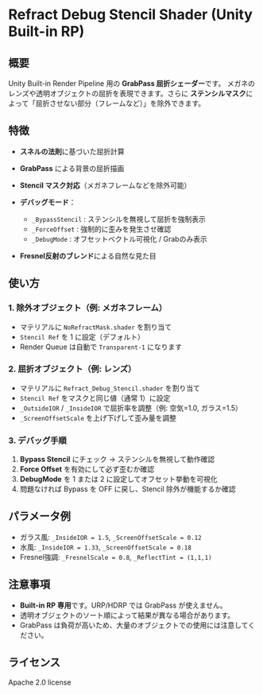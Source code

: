 # Refract Debug Stencil Shader (Unity Built-in RP)

## 概要

Unity Built-in Render Pipeline 用の **GrabPass 屈折シェーダー**です。
メガネのレンズや透明オブジェクトの屈折を表現できます。さらに **ステンシルマスク**によって「屈折させない部分（フレームなど）」を除外できます。





## 特徴

* **スネルの法則**に基づいた屈折計算
* **GrabPass** による背景の屈折描画
* **Stencil マスク対応**（メガネフレームなどを除外可能）
* **デバッグモード**：

  * `_BypassStencil` : ステンシルを無視して屈折を強制表示
  * `_ForceOffset` : 強制的に歪みを発生させ確認
  * `_DebugMode` : オフセットベクトル可視化 / Grabのみ表示
* **Fresnel反射のブレンド**による自然な見た目

## 使い方

### 1. 除外オブジェクト（例: メガネフレーム）

* マテリアルに `NoRefractMask.shader` を割り当て
* `Stencil Ref` を 1 に設定（デフォルト）
* Render Queue は自動で `Transparent-1` になります

### 2. 屈折オブジェクト（例: レンズ）

* マテリアルに `Refract_Debug_Stencil.shader` を割り当て
* `Stencil Ref` をマスクと同じ値（通常 1）に設定
* `_OutsideIOR` / `_InsideIOR` で屈折率を調整（例: 空気=1.0, ガラス=1.5）
* `_ScreenOffsetScale` を上げ下げして歪み量を調整

### 3. デバッグ手順

1. **Bypass Stencil** にチェック → ステンシルを無視して動作確認
2. **Force Offset** を有効にして必ず歪むか確認
3. **DebugMode** を 1 または 2 に設定してオフセット挙動を可視化
4. 問題なければ Bypass を OFF に戻し、Stencil 除外が機能するか確認

## パラメータ例

* ガラス風: `_InsideIOR = 1.5`, `_ScreenOffsetScale = 0.12`
* 水風: `_InsideIOR = 1.33`, `_ScreenOffsetScale = 0.18`
* Fresnel強調: `_FresnelScale = 0.8`, `_ReflectTint = (1,1,1)`

## 注意事項

* **Built-in RP 専用**です。URP/HDRP では GrabPass が使えません。
* 透明オブジェクトのソート順によって結果が異なる場合があります。
* GrabPass は負荷が高いため、大量のオブジェクトでの使用には注意してください。

## ライセンス

Apache 2.0 license
